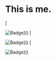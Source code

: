 # This is me.

[

![Badge](https://img.shields.io/badge/Github-D4rKCN-%234D67df.svg?style=flat-square)]() [

![Badge](https://img.shields.io/badge/QQ-592051128-%231298ef.svg?style=flat-square)]() [

![Badge](https://img.shields.io/badge/Bilibili-D4rK__-%23FF4D99.svg?style=flat-square)]()
